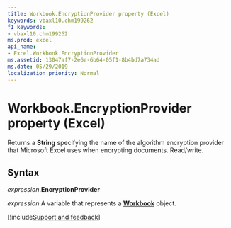```yaml
---
title: Workbook.EncryptionProvider property (Excel)
keywords: vbaxl10.chm199262
f1_keywords:
- vbaxl10.chm199262
ms.prod: excel
api_name:
- Excel.Workbook.EncryptionProvider
ms.assetid: 13047af7-2e6e-6b64-05f1-8b4bd7a734ad
ms.date: 05/29/2019
localization_priority: Normal
---
```



# Workbook.EncryptionProvider property (Excel)

Returns a **String** specifying the name of the algorithm encryption provider that Microsoft Excel uses when encrypting documents. Read/write.


## Syntax

_expression_.**EncryptionProvider**

_expression_ A variable that represents a **[Workbook](Excel.Workbook.md)** object.




[!include[Support and feedback](~/includes/feedback-boilerplate.md)]
